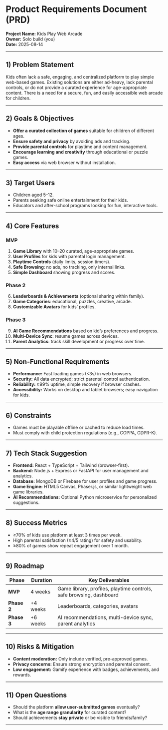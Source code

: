 # Product Requirements Document (PRD)
**Project Name:** Kids Play Web Arcade  
**Owner:** Solo build (you)  
**Date:** 2025-08-14  

---

## 1) Problem Statement
Kids often lack a safe, engaging, and centralized platform to play simple web-based games. Existing solutions are either ad-heavy, lack parental controls, or do not provide a curated experience for age-appropriate content. There is a need for a secure, fun, and easily accessible web arcade for children.

---

## 2) Goals & Objectives
- **Offer a curated collection of games** suitable for children of different ages.  
- **Ensure safety and privacy** by avoiding ads and tracking.  
- **Provide parental controls** for playtime and content management.  
- **Encourage learning and creativity** through educational or puzzle games.  
- **Easy access** via web browser without installation.  

---

## 3) Target Users
- Children aged 5–12.  
- Parents seeking safe online entertainment for their kids.  
- Educators and after-school programs looking for fun, interactive tools.  

---

## 4) Core Features

### MVP
1. **Game Library** with 10–20 curated, age-appropriate games.  
2. **User Profiles** for kids with parental login management.  
3. **Playtime Controls** (daily limits, session timers).  
4. **Safe Browsing**: no ads, no tracking, only internal links.  
5. **Simple Dashboard** showing progress and scores.

### Phase 2
6. **Leaderboards & Achievements** (optional sharing within family).  
7. **Game Categories**: educational, puzzles, creative, arcade.  
8. **Customizable Avatars** for kids’ profiles.

### Phase 3
9. **AI Game Recommendations** based on kid’s preferences and progress.  
10. **Multi-Device Sync**: resume games across devices.  
11. **Parent Analytics**: track skill development or progress over time.

---

## 5) Non-Functional Requirements
- **Performance:** Fast loading games (<3s) in web browsers.  
- **Security:** All data encrypted; strict parental control authentication.  
- **Reliability:** ≥99% uptime, simple recovery if browser crashes.  
- **Accessibility:** Works on desktop and tablet browsers; easy navigation for kids.

---

## 6) Constraints
- Games must be playable offline or cached to reduce load times.  
- Must comply with child protection regulations (e.g., COPPA, GDPR-K).

---

## 7) Tech Stack Suggestion
- **Frontend:** React + TypeScript + Tailwind (browser-first).  
- **Backend:** Node.js + Express or FastAPI for user management and analytics.  
- **Database:** MongoDB or Firebase for user profiles and game progress.  
- **Game Engine:** HTML5 Canvas, Phaser.js, or similar lightweight web game libraries.  
- **AI Recommendations:** Optional Python microservice for personalized suggestions.

---

## 8) Success Metrics
- ≥70% of kids use platform at least 3 times per week.  
- High parental satisfaction (≥4/5 rating) for safety and usability.  
- ≥80% of games show repeat engagement over 1 month.  

---

## 9) Roadmap

| Phase     | Duration  | Key Deliverables |
|-----------|-----------|------------------|
| **MVP**   | 4 weeks   | Game library, profiles, playtime controls, safe browsing, dashboard |
| **Phase 2** | +4 weeks | Leaderboards, categories, avatars |
| **Phase 3** | +6 weeks | AI recommendations, multi-device sync, parent analytics |

---

## 10) Risks & Mitigation
- **Content moderation:** Only include verified, pre-approved games.  
- **Privacy concerns:** Ensure strong encryption and parental consent.  
- **Low engagement:** Gamify experience with badges, achievements, and rewards.

---

## 11) Open Questions
- Should the platform **allow user-submitted games** eventually?  
- What is the **age range granularity** for curated content?  
- Should achievements **stay private** or be visible to friends/family?  

---
